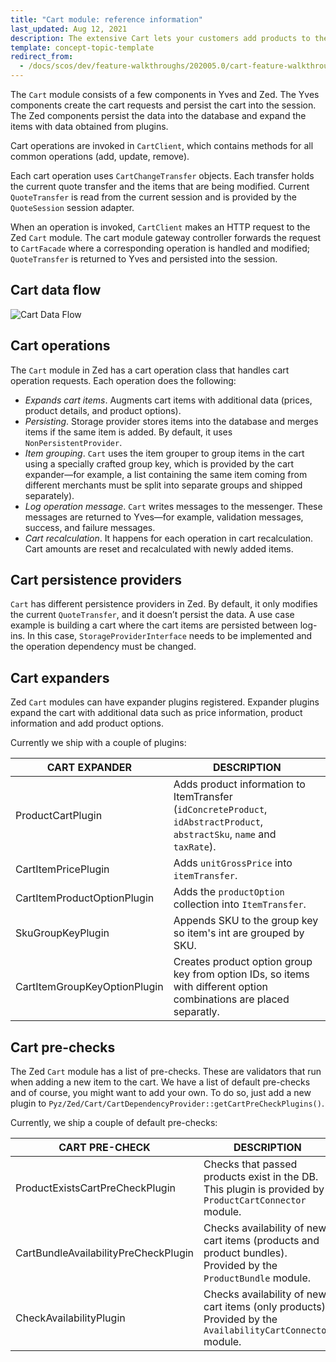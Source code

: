 ```yaml
---
title: "Cart module: reference information"
last_updated: Aug 12, 2021
description: The extensive Cart lets your customers add products to their cart by simply selecting the desired quantity.
template: concept-topic-template
redirect_from:
  - /docs/scos/dev/feature-walkthroughs/202005.0/cart-feature-walkthrough/cart-module-reference-information.html
---
```


The `Cart` module consists of a few components in Yves and Zed. The Yves components create the cart requests and persist the cart into the session. The Zed components persist the data into the database and expand the items with data obtained from plugins.

Cart operations are invoked in `CartClient`, which contains methods for all common operations (add, update, remove).

Each cart operation uses `CartChangeTransfer` objects. Each transfer holds the current quote transfer and the items that are being modified. Current `QuoteTransfer` is read from the current session and is provided by the `QuoteSession` session adapter.

When an operation is invoked, `CartClient` makes an HTTP request to the Zed `Cart` module. The cart module gateway controller forwards the request to `CartFacade` where a corresponding operation is handled and modified; `QuoteTransfer` is returned to Yves and persisted into the session.

## Cart data flow

![Cart Data Flow](https://spryker.s3.eu-central-1.amazonaws.com/docs/Features/Shopping+Cart/Cart/Cart+Functionality/cart_data_flow.png)

## Cart operations

The `Cart` module in Zed has a cart operation class that handles cart operation requests. Each operation does the following:

* *Expands cart items*. Augments cart items with additional data (prices, product details, and product options).
* *Persisting*. Storage provider stores items into the database and merges items if the same item is added. By default, it uses `NonPersistentProvider`.
* *Item grouping*. `Cart` uses the item grouper to group items in the cart using a specially crafted group key, which is provided by the cart expander—for example, a list containing the same item coming from different merchants must be split into separate groups and shipped separately).
* *Log operation message*. `Cart` writes messages to the messenger. These messages are returned to Yves—for example, validation messages, success, and failure messages.
* *Cart recalculation*. It happens for each operation in cart recalculation. Cart amounts are reset and recalculated with newly added items.

## Cart persistence providers

`Cart` has different persistence providers in Zed. By default, it only modifies the current `QuoteTransfer`, and it doesn’t persist the data. A use case example is building a cart where the cart items are persisted between log-ins. In this case, `StorageProviderInterface` needs to be implemented and the operation dependency must be changed.

## Cart expanders

Zed `Cart` modules can have expander plugins registered. Expander plugins expand the cart with additional data such as price information, product information and add product options.

Currently we ship with a couple of plugins:

| CART EXPANDER | DESCRIPTION |
| --- | --- |
| ProductCartPlugin | Adds product information to ItemTransfer (`idConcreteProduct`, `idAbstractProduct`, `abstractSku`, `name` and `taxRate`). |
| CartItemPricePlugin | Adds `unitGrossPrice` into `itemTransfer`. |
| CartItemProductOptionPlugin | Adds the `productOption` collection into `ItemTransfer`. |
| SkuGroupKeyPlugin | Appends SKU to the group key so item's int are grouped by SKU. |
| CartItemGroupKeyOptionPlugin | Creates product option group key from option IDs, so items with different option combinations are placed separatly. |

## Cart pre-checks

The Zed `Cart` module has a list of pre-checks. These are validators that run when adding a new item to the cart. We have a list of default pre-checks and of course, you might want to add your own. To do so, just add a new plugin to `Pyz/Zed/Cart/CartDependencyProvider::getCartPreCheckPlugins()`.

Currently, we ship a couple of default pre-checks:

| CART PRE-CHECK | DESCRIPTION |
| --- | --- |
| ProductExistsCartPreCheckPlugin | Checks that passed products exist in the DB. This plugin is provided by `ProductCartConnector` module. |
| CartBundleAvailabilityPreCheckPlugin | Checks availability of new cart items (products and product bundles). Provided by the `ProductBundle` module. |
| CheckAvailabilityPlugin | Checks availability of new cart items (only products). Provided by the `AvailabilityCartConnector` module. |
